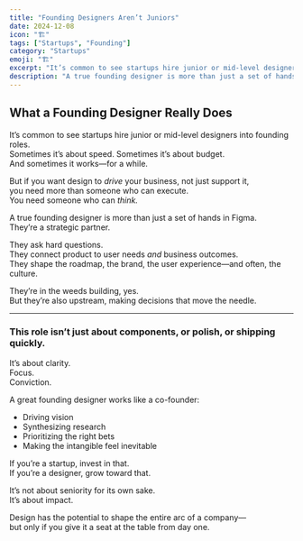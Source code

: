 ```yaml
---
title: "Founding Designers Aren’t Juniors"
date: 2024-12-08
icon: "🏗️"
tags: ["Startups", "Founding"]
category: "Startups"
emoji: "🏗️"
excerpt: "It’s common to see startups hire junior or mid-level designers into founding roles."
description: "A true founding designer is more than just a set of hands in Figma. They’re a strategic partner."
---
```


## What a Founding Designer Really Does  

It’s common to see startups hire junior or mid-level designers into founding roles.  
Sometimes it’s about speed. Sometimes it’s about budget.  
And sometimes it works—for a while.

But if you want design to *drive* your business, not just support it,  
you need more than someone who can execute.  
You need someone who can *think.*

A true founding designer is more than just a set of hands in Figma.  
They’re a strategic partner.

They ask hard questions.  
They connect product to user needs *and* business outcomes.  
They shape the roadmap, the brand, the user experience—and often, the culture.

They’re in the weeds building, yes.  
But they’re also upstream, making decisions that move the needle.

---

### This role isn’t just about components, or polish, or shipping quickly.  
It’s about clarity.  
Focus.  
Conviction.

A great founding designer works like a co-founder:  
- Driving vision  
- Synthesizing research  
- Prioritizing the right bets  
- Making the intangible feel inevitable

If you’re a startup, invest in that.  
If you’re a designer, grow toward that.

It’s not about seniority for its own sake.  
It’s about impact.

Design has the potential to shape the entire arc of a company—  
but only if you give it a seat at the table from day one.